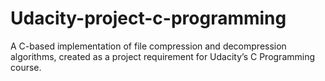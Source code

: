 # Udacity-project-c-programming
A C-based implementation of file compression and decompression algorithms, created as a project requirement for Udacity’s C Programming course.
